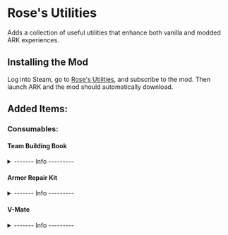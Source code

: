 # Rose's Utilities
Adds a collection of useful utilities that enhance both vanilla and modded ARK experiences.

## Installing the Mod
Log into Steam, go to [Rose's Utilities](https://steamcommunity.com/sharedfiles/filedetails/?id=2939004410), and subscribe to the mod. Then launch ARK and the mod should automatically download.

## Added Items:
### Consumables:
#### Team Building Book
<details><summary>------- Info ---------</summary>
When used while riding a dinosaur, adds 25-50% imprint quality and sets the imprinter to the rider.

Cannot be used on fully imprinted dinosaurs.
```
cheat giveitem "Blueprint'/Game/Mods/RosesUtilities/Items/Consumables/TeamBuildingBook/PrimalItemConsumable_TeamBuildingBook.PrimalItemConsumable_TeamBuildingBook'" 40 0 false
```
</details>

#### Armor Repair Kit
<details><summary>------- Info ---------</summary>
	
Instantly repairs an armor piece equipped or in your inventory when used, but consumes the kit on use and only works in player inventories.
```
cheat giveitem "Blueprint'/Game/Mods/RosesUtilities/Items/Consumables/ArmorRepairKit/PrimalItemConsumable_ArmorRepairKit.PrimalItemConsumable_ArmorRepairKit'" 40 0 false
```
</details>

#### V-Mate
<details><summary>------- Info ---------</summary>
	
Are your dinos feeling lonely because they don't have a mate? Worry not, for we have the technology! The patent-pending V-Mate provides your lonely dinosaurs with their very own virtual mate! Just use it on a dinosaur and watch them recieve all the benefits of a mate, without actually needing one!

Works on all dinosaur genders (or lack thereof), because everyone deserves love!
```
cheat giveitem "Blueprint'/Game/Mods/RosesUtilities/Items/Consumables/V-Mate/PrimalItemConsumable_V-Mate.PrimalItemConsumable_V-Mate'" 1 0 false
```
</details>
